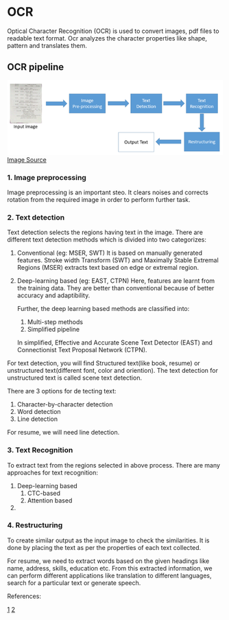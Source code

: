 # OCR

Optical Character Recognition (OCR) is used to convert images, pdf files to readable text format. Ocr analyzes the character properties like shape, pattern and translates them.

## OCR pipeline

![OCR pipeline](/OCR/images/pipeline.png)
[Image Source](https://theailearner.com/2019/05/28/optical-character-recognition-pipeline/)

### 1. Image preprocessing

Image preprocessing is an important steo. It clears noises and corrects rotation from the required image in order to perform further task.

### 2. Text detection

Text detection selects the regions having text in the image. There are different text detection methods which is divided into two categorizes:

1. Conventional (eg: MSER, SWT)
   It is based on manually generated features. Stroke width Transform (SWT) and Maximally Stable Extremal Regions (MSER) extracts text based on edge or extremal region.

2. Deep-learning based (eg: EAST, CTPN)
   Here, features are learnt from the training data. They are better than conventional because of better accuracy and adaptibility.

   Further, the deep learning based methods are classified into:

   1. Multi-step methods
   2. Simplified pipeline

   In simplified, Effective and Accurate Scene Text Detector (EAST) and Connectionist Text Proposal Network (CTPN).

For text detection, you will find Structured text(like book, resume) or unstructured text(different font, color and oriention). The text detection for unstructured text is called scene text detection.

There are 3 options for de tecting text:

1. Character-by-character detection
2. Word detection
3. Line detection

For resume, we will need line detection.

### 3. Text Recognition

To extract text from the regions selected in above process. There are many approaches for text recognition:

1. Deep-learning based
   1. CTC-based
   2. Attention based
2.

### 4. Restructuring

To create similar output as the input image to check the similarities. It is done by placing the text as per the properties of each text collected.

For resume, we need to extract words based on the given headings like name, address, skills, education etc.
From this extracted information, we can perform different applications like translation to different languages, search for a particular text or generate speech.

References:

[1](https://theailearner.com/2019/05/28/optical-character-recognition-pipeline/)
[2](https://www.docsumo.com/blog/text-recognition-algorithms)
